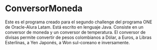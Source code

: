 # ConversorMoneda
Este es el programa creado para el segundo challenge del programa ONE de Oracle-Alura Latam. Está escrito en lenguaje Java. Consiste en un conversor de moneda y un conversor de temperatura. El conversor de divisas permite convertir de pesos colombianos a Dólar, a Euros, a Libras Esterlinas, a Yen Japonés, a Won sul-coreano e inversamente. 
